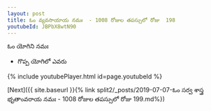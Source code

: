 ```yaml
---
layout: post
title: ఓం వ్యవసాయాయ నమః  - 1008 రోజుల తపస్సులో రోజు  198
youtubeId: JBPbX8wtN90
---
```

 
 
 ఓం యోగిని నమః  
 
 -  గొప్ప యోగిలో ఎవరు 
 
  
 
  
 
 
 
 
 
 


{% include youtubePlayer.html id=page.youtubeId %}
 
[Next]({{ site.baseurl }}{% link  split2/_posts/2019-07-07-ఓం సర్వ శాస్త్ర భృతాంవరాయ నమః  - 1008 రోజుల తపస్సులో రోజు  199.md%})
 
